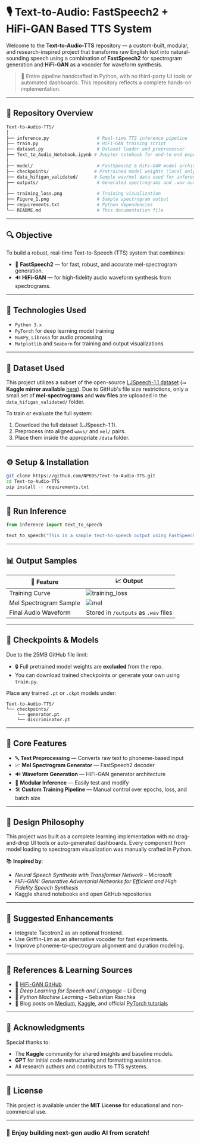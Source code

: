 
# 🎙️ Text-to-Audio: FastSpeech2 + HiFi-GAN Based TTS System

Welcome to the **Text-to-Audio-TTS** repository — a custom-built, modular, and research-inspired project that transforms raw English text into natural-sounding speech using a combination of **FastSpeech2** for spectrogram generation and **HiFi-GAN** as a vocoder for waveform synthesis.

> 🔧 Entire pipeline handcrafted in Python, with no third-party UI tools or automated dashboards. This repository reflects a complete hands-on implementation.

---

## 📁 Repository Overview

```bash
Text-to-Audio-TTS/
│
├── inference.py                  # Real-time TTS inference pipeline
├── train.py                      # HiFi-GAN training script
├── dataset.py                    # Dataset loader and preprocessor
├── Text_to_Audio_Notebook.ipynb # Jupyter notebook for end-to-end experimentation
│
├── model/                        # FastSpeech2 & HiFi-GAN model architectures
├── checkpoints/                 # Pretrained model weights (local only)
├── data_hifigan_validated/      # Sample wav/mel data used for inference
├── outputs/                      # Generated spectrograms and .wav outputs
│
├── training_loss.png             # Training visualization
├── Figure_1.png                  # Sample spectrogram output
├── requirements.txt              # Python dependencies
└── README.md                     # This documentation file
```

---

## 🔍 Objective

To build a robust, real-time Text-to-Speech (TTS) system that combines:

- 🧠 **FastSpeech2** — for fast, robust, and accurate mel-spectrogram generation.
- 🔊 **HiFi-GAN** — for high-fidelity audio waveform synthesis from spectrograms.

---

## 🧪 Technologies Used

- `Python 3.x`
- `PyTorch` for deep learning model training
- `NumPy`, `Librosa` for audio processing
- `Matplotlib` and `Seaborn` for training and output visualizations

---

## 🧾 Dataset Used

This project utilizes a subset of the open-source [LJSpeech-1.1 dataset](https://keithito.com/LJ-Speech-Dataset/) (⭢ **Kaggle mirror available** [here](https://www.kaggle.com/datasets/mervemenekse/ecommerce-dataset)). Due to GitHub's file size restrictions, only a small set of **mel-spectrograms** and **wav files** are uploaded in the `data_hifigan_validated/` folder.

To train or evaluate the full system:

1. Download the full dataset (LJSpeech-1.1).
2. Preprocess into aligned `wavs/` and `mel/` pairs.
3. Place them inside the appropriate `/data` folder.

---

## ⚙️ Setup & Installation

```bash
git clone https://github.com/NPK05/Text-to-Audio-TTS.git
cd Text-to-Audio-TTS
pip install -r requirements.txt
```

---

## 🚀 Run Inference

```python
from inference import text_to_speech

text_to_speech("This is a sample text-to-speech output using FastSpeech2 and HiFi-GAN.")
```

---

## 📊 Output Samples

| 🧠 Feature                  | 📈 Output |
|---------------------------|-----------|
| Training Curve            | ![training_loss](training_loss.png) |
| Mel Spectrogram Sample    | ![mel](Figure_1.png) |
| Final Audio Waveform      | Stored in `/outputs` as `.wav` files |

---

## 🔐 Checkpoints & Models

Due to the 25MB GitHub file limit:
- 🔒 Full pretrained model weights are **excluded** from the repo.
- You can download trained checkpoints or generate your own using `train.py`.

Place any trained `.pt` or `.ckpt` models under:

```
Text-to-Audio-TTS/
└── checkpoints/
    └── generator.pt
    └── discriminator.pt
```

---

## 🧠 Core Features

- 🔤 **Text Preprocessing** — Converts raw text to phoneme-based input
- 📈 **Mel Spectrogram Generator** — FastSpeech2 decoder
- 🔊 **Waveform Generation** — HiFi-GAN generator architecture
- 🎯 **Modular Inference** — Easily test and modify
- 🛠️ **Custom Training Pipeline** — Manual control over epochs, loss, and batch size

---

## 📌 Design Philosophy

This project was built as a complete learning implementation with no drag-and-drop UI tools or auto-generated dashboards. Every component from model loading to spectrogram visualization was manually crafted in Python.

📚 **Inspired by**:
- _Neural Speech Synthesis with Transformer Network_ – Microsoft
- _HiFi-GAN: Generative Adversarial Networks for Efficient and High Fidelity Speech Synthesis_
- Kaggle shared notebooks and open GitHub repositories

---

## 🧠 Suggested Enhancements

- Integrate Tacotron2 as an optional frontend.
- Use Griffin-Lim as an alternative vocoder for fast experiments.
- Improve phoneme-to-spectrogram alignment and duration modeling.

---

## 📘 References & Learning Sources

- 🔗 [HiFi-GAN GitHub](https://github.com/jik876/hifi-gan)
- 📘 *Deep Learning for Speech and Language* – Li Deng
- 📕 *Python Machine Learning* – Sebastian Raschka
- 🧪 Blog posts on [Medium](https://medium.com/), [Kaggle](https://www.kaggle.com/), and official [PyTorch tutorials](https://pytorch.org/tutorials/)

---

## 🙌 Acknowledgments

Special thanks to:
- The **Kaggle** community for shared insights and baseline models.
- **GPT** for initial code restructuring and formatting assistance.
- All research authors and contributors to TTS systems.

---

## 📄 License

This project is available under the **MIT License** for educational and non-commercial use.

---

### 🚀 Enjoy building next-gen audio AI from scratch!
